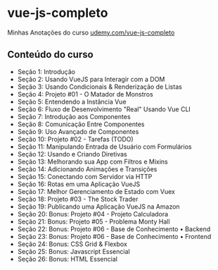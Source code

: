 # vue-js-completo
Minhas Anotações do curso [udemy.com/vue-js-completo](https://www.udemy.com/vue-js-completo/)


## Conteúdo do curso
- Seção 1: Introdução
- Seção 2: Usando VueJS para Interagir com a DOM
- Seção 3: Usando Condicionais & Renderização de Listas
- Seção 4: Projeto #01 - O Matador de Monstros
- Seção 5: Entendendo a Instância Vue
- Seção 6: Fluxo de Desenvolvimento "Real" Usando Vue CLI
- Seção 7: Introdução aos Componentes
- Seção 8: Comunicação Entre Componentes
- Seção 9: Uso Avançado de Componentes
- Seção 10: Projeto #02 - Tarefas (TODO)
- Seção 11: Manipulando Entrada de Usuário com Formulários
- Seção 12: Usando e Criando Diretivas
- Seção 13: Melhorando sua App com Filtros e Mixins
- Seção 14: Adicionando Animações e Transições
- Seção 15: Conectando com Servidor via HTTP
- Seção 16: Rotas em uma Aplicação VueJS
- Seção 17: Melhor Gerenciamento de Estado com Vuex
- Seção 18: Projeto #03 - The Stock Trader
- Seção 19: Publicando uma Aplicação VueJS na Amazon
- Seção 20: Bonus: Projeto #04 - Projeto Calculadora
- Seção 21: Bonus: Projeto #05 - Problema Monty Hall
- Seção 22: Bonus: Projeto #06 - Base de Conhecimento • Backend
- Seção 23: Bonus: Projeto #06 - Base de Conhecimento • Frontend
- Seção 24: Bonus: CSS Grid & Flexbox
- Seção 25: Bonus: Javascript Essencial
- Seção 26: Bonus: HTML Essencial
